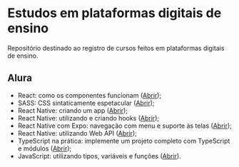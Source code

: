 # Estudos em plataformas digitais de ensino

Repositório destinado ao registro de cursos feitos em plataformas digitais de ensino.

## Alura

* React: como os componentes funcionam ([Abrir](https://www.alura.com.br/curso-online-react-componentes-funcionam));
* SASS: CSS sintaticamente espetacular ([Abrir](https://www.alura.com.br/curso-online-sass-css-sintaticamente-espetacular));
* React Native: criando um app ([Abrir](https://cursos.alura.com.br/course/react-native-comecando-zero));
* React Native: utilizando e criando hooks ([Abrir](https://cursos.alura.com.br/course/react-native-utilizando-criando-hooks));
* React Native com Expo: navegação com menu e suporte às telas ([Abrir](https://cursos.alura.com.br/course/react-native-expo-navegacao-menu-suporte-telas));
* React Native: utilizando Web API ([Abrir](https://cursos.alura.com.br/course/react-native-utilizando-web-api));
* TypeScript na prática: implemente um projeto completo com TypeScript e módulos ([Abrir](https://cursos.alura.com.br/course/typescript-pratica-projeto-completo-typescript-modulos));
* JavaScript: utilizando tipos, variáveis e funções ([Abrir](https://cursos.alura.com.br/course/javascript-utilizando-tipos-variaveis-funcoes)).
